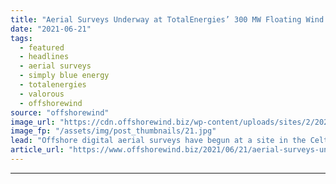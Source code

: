```yaml
---
title: "Aerial Surveys Underway at TotalEnergies’ 300 MW Floating Wind Project Site"
date: "2021-06-21"
tags: 
  - featured
  - headlines
  - aerial surveys
  - simply blue energy
  - totalenergies
  - valorous
  - offshorewind
source: "offshorewind"
image_url: "https://cdn.offshorewind.biz/wp-content/uploads/sites/2/2021/06/21125003/Valorous-Blue-Gem-Wind.jpg"
image_fp: "/assets/img/post_thumbnails/21.jpg"
lead: "Offshore digital aerial surveys have begun at a site in the Celtic Sea where"
article_url: "https://www.offshorewind.biz/2021/06/21/aerial-surveys-underway-at-totalenergies-300-mw-floating-wind-project-site/"
---
```


---
